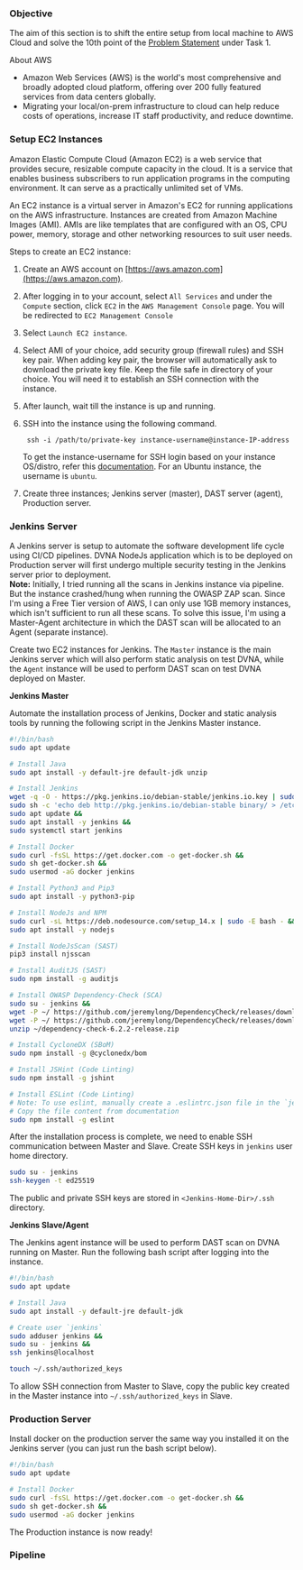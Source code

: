 ### **Objective**

The aim of this section is to shift the entire setup from local machine to AWS Cloud and solve the 10th point of the [Problem Statement](problem_statements.md) under Task 1.

About AWS

- Amazon Web Services (AWS) is the world's most comprehensive and broadly adopted cloud platform, offering over 200 fully featured services from data centers globally.  
- Migrating your local/on-prem infrastructure to cloud can help reduce costs of operations, increase IT staff productivity, and reduce downtime.

### **Setup EC2 Instances**

Amazon Elastic Compute Cloud (Amazon EC2) is a web service that provides secure, resizable compute capacity in the cloud. It is a service that enables business subscribers to run application programs in the computing environment. It can serve as a practically unlimited set of VMs. 

An EC2 instance is a virtual server in Amazon's EC2 for running applications on the AWS infrastructure. Instances are created from Amazon Machine Images (AMI). AMIs are like templates that are configured with an OS, CPU power, memory, storage and other networking resources to suit user needs.

Steps to create an EC2 instance:

1. Create an AWS account on [https://aws.amazon.com](https://aws.amazon.com). 
2. After logging in to your account, select `All Services` and under the `Compute` section, click `EC2` in the `AWS Management Console` page. You will be redirected to `EC2 Management Console`
3. Select `Launch EC2 instance`.
4. Select AMI of your choice, add security group (firewall rules) and SSH key pair. When adding key pair, the browser will automatically ask to download the private key file. Keep the file safe in directory of your choice. You will need it to establish an SSH connection with the instance.
5. After launch, wait till the instance is up and running.
6. SSH into the instance using the following command. 

        ssh -i /path/to/private-key instance-username@instance-IP-address

    To get the instance-username for SSH login based on your instance OS/distro, refer this [documentation](https://alestic.com/2014/01/ec2-ssh-username/). For an Ubuntu instance, the username is `ubuntu`.

7. Create three instances; Jenkins server (master), DAST server (agent), Production server. 


### **Jenkins Server**

A Jenkins server is setup to automate the software development life cycle using CI/CD pipelines. DVNA NodeJs application which is to be deployed on Production server will first undergo multiple security testing in the Jenkins server prior to deployment.   
**Note:** Initially, I tried running all the scans in Jenkins instance via pipeline. But the instance crashed/hung when running the OWASP ZAP scan. Since I'm using a Free Tier version of AWS, I can only use 1GB memory instances, which isn't sufficient to run all these scans. To solve this issue, I'm using a Master-Agent architecture in which the DAST scan will be allocated to an Agent (separate instance).

Create two EC2 instances for Jenkins. The `Master` instance is the main Jenkins server which will also perform static analysis on test DVNA, while the `Agent` instance will be used to perform DAST scan on test DVNA deployed on Master.

**Jenkins Master**

Automate the installation process of Jenkins, Docker and static analysis tools by running the following script in the Jenkins Master instance.  

```bash
#!/bin/bash
sudo apt update

# Install Java
sudo apt install -y default-jre default-jdk unzip

# Install Jenkins
wget -q -O - https://pkg.jenkins.io/debian-stable/jenkins.io.key | sudo apt-key add - &&
sudo sh -c 'echo deb http://pkg.jenkins.io/debian-stable binary/ > /etc/apt/sources.list.d/jenkins.list' &&
sudo apt update &&
sudo apt install -y jenkins &&
sudo systemctl start jenkins

# Install Docker
sudo curl -fsSL https://get.docker.com -o get-docker.sh &&
sudo sh get-docker.sh &&
sudo usermod -aG docker jenkins

# Install Python3 and Pip3
sudo apt install -y python3-pip

# Install NodeJs and NPM
sudo curl -sL https://deb.nodesource.com/setup_14.x | sudo -E bash - &&
sudo apt install -y nodejs 

# Install NodeJsScan (SAST)
pip3 install njsscan

# Install AuditJS (SAST)
sudo npm install -g auditjs

# Install OWASP Dependency-Check (SCA)
sudo su - jenkins &&
wget -P ~/ https://github.com/jeremylong/DependencyCheck/releases/download/v6.2.2/dependency-check-6.2.2-release.zip &&
wget -P ~/ https://github.com/jeremylong/DependencyCheck/releases/download/v6.2.2/dependency-check-6.2.2-release.zip.asc &&
unzip ~/dependency-check-6.2.2-release.zip

# Install CycloneDX (SBoM)
sudo npm install -g @cyclonedx/bom

# Install JSHint (Code Linting)
sudo npm install -g jshint

# Install ESLint (Code Linting)
# Note: To use eslint, manually create a .eslintrc.json file in the `jenkins` home directory.
# Copy the file content from documentation
sudo npm install -g eslint
```

After the installation process is complete, we need to enable SSH communication between Master and Slave. Create SSH keys in `jenkins` user home directory. 

```bash
sudo su - jenkins
ssh-keygen -t ed25519
```

The public and private SSH keys are stored in `<Jenkins-Home-Dir>/.ssh` directory.

**Jenkins Slave/Agent**

The Jenkins agent instance will be used to perform DAST scan on DVNA running on Master. Run the following bash script after logging into the instance.

```bash
#!/bin/bash
sudo apt update

# Install Java
sudo apt install -y default-jre default-jdk

# Create user `jenkins`
sudo adduser jenkins &&
sudo su - jenkins &&
ssh jenkins@localhost

touch ~/.ssh/authorized_keys
```

To allow SSH connection from Master to Slave, copy the public key created in the Master instance into `~/.ssh/authorized_keys` in Slave.

### **Production Server**

Install docker on the production server the same way you installed it on the Jenkins server (you can just run the bash script below).

```bash
#!/bin/bash
sudo apt update

# Install Docker
sudo curl -fsSL https://get.docker.com -o get-docker.sh &&
sudo sh get-docker.sh &&
sudo usermod -aG docker jenkins
```

The Production instance is now ready!

### **Pipeline**

